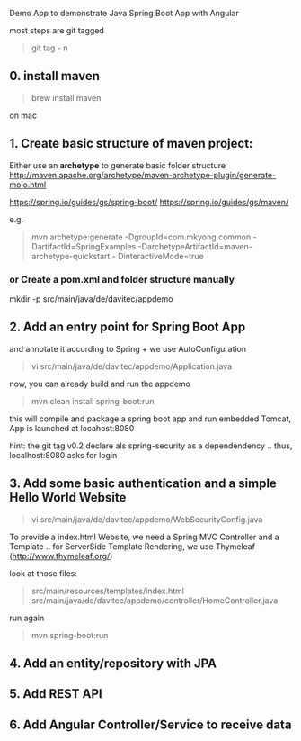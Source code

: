 Demo App to demonstrate Java Spring Boot App with Angular

most steps are git tagged
> git tag - n


## 0. install maven

> brew install maven

on mac

## 1. Create basic structure of maven project:

Either use an **archetype** to generate basic folder structure
http://maven.apache.org/archetype/maven-archetype-plugin/generate-mojo.html

https://spring.io/guides/gs/spring-boot/
https://spring.io/guides/gs/maven/

e.g.

> mvn archetype:generate -DgroupId=com.mkyong.common -DartifactId=SpringExamples  -DarchetypeArtifactId=maven-archetype-quickstart - DinteractiveMode=true


### or Create a pom.xml and folder structure manually

mkdir -p src/main/java/de/davitec/appdemo

## 2. Add an entry point for Spring Boot App
and annotate it according to Spring + we use AutoConfiguration

> vi src/main/java/de/davitec/appdemo/Application.java

now, you can already build and run the appdemo

> mvn clean install spring-boot:run

this will compile and package a spring boot app and run embedded Tomcat, App is launched at locahost:8080

hint: the git tag v0.2 declare als spring-security as a dependendency .. thus, localhost:8080 asks for login

## 3. Add some basic authentication and a simple Hello World Website

> vi src/main/java/de/davitec/appdemo/WebSecurityConfig.java

To provide a index.html Website, we need a Spring MVC Controller and a Template .. for ServerSide Template Rendering, we use Thymeleaf (http://www.thymeleaf.org/)

look at those files:
> src/main/resources/templates/index.html
> src/main/java/de/davitec/appdemo/controller/HomeController.java

run again

> mvn spring-boot:run

## 4. Add an entity/repository with JPA


## 5. Add REST API

## 6. Add Angular Controller/Service to receive data
